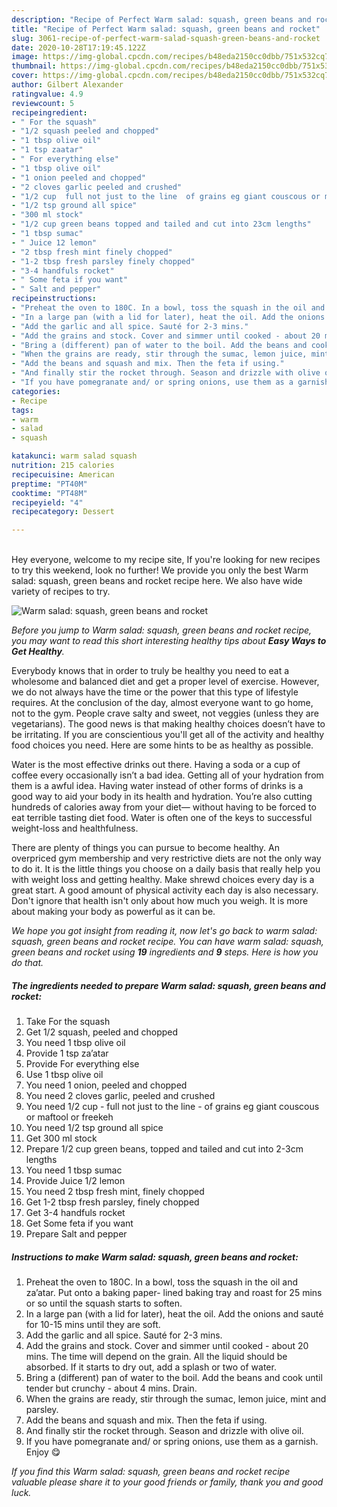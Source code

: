 ```yaml
---
description: "Recipe of Perfect Warm salad: squash, green beans and rocket"
title: "Recipe of Perfect Warm salad: squash, green beans and rocket"
slug: 3061-recipe-of-perfect-warm-salad-squash-green-beans-and-rocket
date: 2020-10-28T17:19:45.122Z
image: https://img-global.cpcdn.com/recipes/b48eda2150cc0dbb/751x532cq70/warm-salad-squash-green-beans-and-rocket-recipe-main-photo.jpg
thumbnail: https://img-global.cpcdn.com/recipes/b48eda2150cc0dbb/751x532cq70/warm-salad-squash-green-beans-and-rocket-recipe-main-photo.jpg
cover: https://img-global.cpcdn.com/recipes/b48eda2150cc0dbb/751x532cq70/warm-salad-squash-green-beans-and-rocket-recipe-main-photo.jpg
author: Gilbert Alexander
ratingvalue: 4.9
reviewcount: 5
recipeingredient:
- " For the squash"
- "1/2 squash peeled and chopped"
- "1 tbsp olive oil"
- "1 tsp zaatar"
- " For everything else"
- "1 tbsp olive oil"
- "1 onion peeled and chopped"
- "2 cloves garlic peeled and crushed"
- "1/2 cup  full not just to the line  of grains eg giant couscous or maftool or freekeh"
- "1/2 tsp ground all spice"
- "300 ml stock"
- "1/2 cup green beans topped and tailed and cut into 23cm lengths"
- "1 tbsp sumac"
- " Juice 12 lemon"
- "2 tbsp fresh mint finely chopped"
- "1-2 tbsp fresh parsley finely chopped"
- "3-4 handfuls rocket"
- " Some feta if you want"
- " Salt and pepper"
recipeinstructions:
- "Preheat the oven to 180C. In a bowl, toss the squash in the oil and za’atar. Put onto a baking paper- lined baking tray and roast for 25 mins or so until the squash starts to soften."
- "In a large pan (with a lid for later), heat the oil. Add the onions and sauté for 10-15 mins until they are soft."
- "Add the garlic and all spice. Sauté for 2-3 mins."
- "Add the grains and stock. Cover and simmer until cooked - about 20 mins. The time will depend on the grain. All the liquid should be absorbed. If it starts to dry out, add a splash or two of water."
- "Bring a (different) pan of water to the boil. Add the beans and cook until tender but crunchy - about 4 mins. Drain."
- "When the grains are ready, stir through the sumac, lemon juice, mint and parsley."
- "Add the beans and squash and mix. Then the feta if using."
- "And finally stir the rocket through. Season and drizzle with olive oil."
- "If you have pomegranate and/ or spring onions, use them as a garnish. Enjoy 😋"
categories:
- Recipe
tags:
- warm
- salad
- squash

katakunci: warm salad squash 
nutrition: 215 calories
recipecuisine: American
preptime: "PT40M"
cooktime: "PT48M"
recipeyield: "4"
recipecategory: Dessert

---
```

<br>
Hey everyone, welcome to my recipe site, If you're looking for new recipes to try this weekend, look no further! We provide you only the best Warm salad: squash, green beans and rocket recipe here. We also have wide variety of recipes to try.
<br>


![Warm salad: squash, green beans and rocket](https://img-global.cpcdn.com/recipes/b48eda2150cc0dbb/751x532cq70/warm-salad-squash-green-beans-and-rocket-recipe-main-photo.jpg)

<i>Before you jump to Warm salad: squash, green beans and rocket recipe, you may want to read this short interesting healthy tips about <strong>Easy Ways to Get Healthy</strong>.</i>

Everybody knows that in order to truly be healthy you need to eat a wholesome and balanced diet and get a proper level of exercise. However, we do not always have the time or the power that this type of lifestyle requires. At the conclusion of the day, almost everyone want to go home, not to the gym. People crave salty and sweet, not veggies (unless they are vegetarians). The good news is that making healthy choices doesn’t have to be irritating. If you are conscientious you'll get all of the activity and healthy food choices you need. Here are some hints to be as healthy as possible.

Water is the most effective drinks out there. Having a soda or a cup of coffee every occasionally isn’t a bad idea. Getting all of your hydration from them is a awful idea. Having water instead of other forms of drinks is a good way to aid your body in its health and hydration. You’re also cutting hundreds of calories away from your diet— without having to be forced to eat terrible tasting diet food. Water is often one of the keys to successful weight-loss and healthfulness.

There are plenty of things you can pursue to become healthy. An overpriced gym membership and very restrictive diets are not the only way to do it. It is the little things you choose on a daily basis that really help you with weight loss and getting healthy. Make shrewd choices every day is a great start. A good amount of physical activity each day is also necessary. Don't ignore that health isn't only about how much you weigh. It is more about making your body as powerful as it can be. 


<i>We hope you got insight from reading it, now let's go back to warm salad: squash, green beans and rocket recipe. You can have warm salad: squash, green beans and rocket using <strong>19</strong> ingredients and <strong>9</strong> steps. Here is how you do that.
</i>

##### The ingredients needed to prepare Warm salad: squash, green beans and rocket:

1. Take  For the squash
1. Get 1/2 squash, peeled and chopped
1. You need 1 tbsp olive oil
1. Provide 1 tsp za’atar
1. Provide  For everything else
1. Use 1 tbsp olive oil
1. You need 1 onion, peeled and chopped
1. You need 2 cloves garlic, peeled and crushed
1. You need 1/2 cup - full not just to the line - of grains eg giant couscous or maftool or freekeh
1. You need 1/2 tsp ground all spice
1. Get 300 ml stock
1. Prepare 1/2 cup green beans, topped and tailed and cut into 2-3cm lengths
1. You need 1 tbsp sumac
1. Provide  Juice 1/2 lemon
1. You need 2 tbsp fresh mint, finely chopped
1. Get 1-2 tbsp fresh parsley, finely chopped
1. Get 3-4 handfuls rocket
1. Get  Some feta if you want
1. Prepare  Salt and pepper


##### Instructions to make Warm salad: squash, green beans and rocket:

1. Preheat the oven to 180C. In a bowl, toss the squash in the oil and za’atar. Put onto a baking paper- lined baking tray and roast for 25 mins or so until the squash starts to soften.
1. In a large pan (with a lid for later), heat the oil. Add the onions and sauté for 10-15 mins until they are soft.
1. Add the garlic and all spice. Sauté for 2-3 mins.
1. Add the grains and stock. Cover and simmer until cooked - about 20 mins. The time will depend on the grain. All the liquid should be absorbed. If it starts to dry out, add a splash or two of water.
1. Bring a (different) pan of water to the boil. Add the beans and cook until tender but crunchy - about 4 mins. Drain.
1. When the grains are ready, stir through the sumac, lemon juice, mint and parsley.
1. Add the beans and squash and mix. Then the feta if using.
1. And finally stir the rocket through. Season and drizzle with olive oil.
1. If you have pomegranate and/ or spring onions, use them as a garnish. Enjoy 😋


<i>If you find this Warm salad: squash, green beans and rocket recipe valuable please share it to your good friends or family, thank you and good luck.</i>
